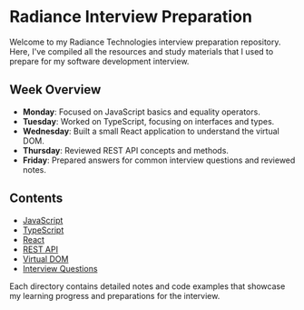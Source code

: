 # Radiance Interview Preparation

Welcome to my Radiance Technologies interview preparation repository. Here, I've compiled all the resources and study materials that I used to prepare for my software development interview.

## Week Overview
- **Monday**: Focused on JavaScript basics and equality operators.
- **Tuesday**: Worked on TypeScript, focusing on interfaces and types.
- **Wednesday**: Built a small React application to understand the virtual DOM.
- **Thursday**: Reviewed REST API concepts and methods.
- **Friday**: Prepared answers for common interview questions and reviewed notes.

## Contents
- [JavaScript](/JavaScript)
- [TypeScript](/TypeScript)
- [React](/React)
- [REST API](/REST_API)
- [Virtual DOM](/Virtual_DOM)
- [Interview Questions](/Interview_Questions)

Each directory contains detailed notes and code examples that showcase my learning progress and preparations for the interview.

